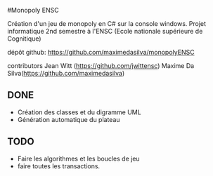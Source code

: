 #Monopoly ENSC

Création d'un jeu de monopoly en C# sur la console windows. Projet informatique 2nd semestre à l'ENSC (Ecole nationale supérieure de Cognitique)

dépôt github:
https://github.com/maximedasilva/monopolyENSC

contributors
Jean Witt (https://github.com/jwittensc)
Maxime Da Silva(https://github.com/maximedasilva)

DONE
-
- Création des classes et du digramme UML
- Génération automatique du plateau

TODO
-
- Faire les algorithmes et les boucles de jeu
- faire toutes les transactions.
